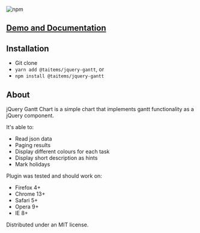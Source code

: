 ![npm](https://img.shields.io/npm/v/@taitems/jquery-gantt)
## [Demo and Documentation](http://taitems.github.io/jQuery.Gantt/) 

## Installation

- Git clone
- `yarn add @taitems/jquery-gantt`, or
- `npm install @taitems/jquery-gantt` 

## About

jQuery Gantt Chart is a simple chart that implements gantt functionality as 
a jQuery component.

It's able to:

 - Read json data
 - Paging results
 - Display different colours for each task
 - Display short description as hints
 - Mark holidays

Plugin was tested and should work on:

 - Firefox 4+
 - Chrome 13+
 - Safari 5+
 - Opera 9+
 - IE 8+

Distributed under an MIT license.

